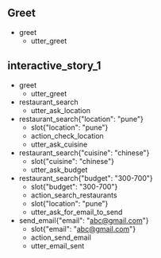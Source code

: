 
## Greet
* greet
    - utter_greet


## interactive_story_1
* greet
    - utter_greet
* restaurant_search
    - utter_ask_location
* restaurant_search{"location": "pune"}
    - slot{"location": "pune"}
    - action_check_location
    - utter_ask_cuisine
* restaurant_search{"cuisine": "chinese"}
    - slot{"cuisine": "chinese"}
    - utter_ask_budget
* restaurant_search{"budget": "300-700"}
    - slot{"budget": "300-700"}
    - action_search_restaurants
    - slot{"location": "pune"}
    - utter_ask_for_email_to_send
* send_email{"email": "abc@gmail.com"}
    - slot{"email": "abc@gmail.com"}
    - action_send_email
    - utter_email_sent
